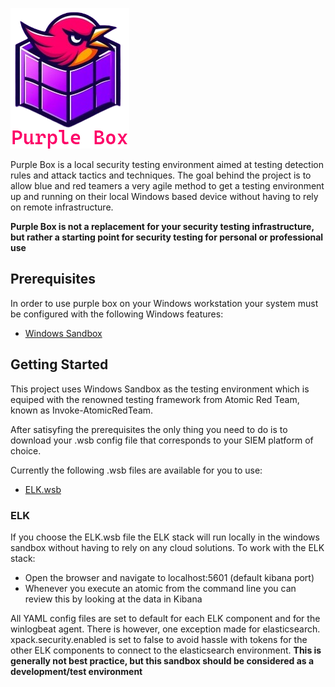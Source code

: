 ![Purplebox](purplebox.png)

Purple Box is a local security testing environment aimed at testing detection rules and attack tactics and techniques. The goal behind the project is to allow blue and red teamers a very agile method to get a testing environment up and running on their local Windows based device without having to rely on remote infrastructure.

**Purple Box is not a replacement for your security testing infrastructure, but rather a starting point for security testing for personal or professional use**

## Prerequisites
In order to use purple box on your Windows workstation your system must be configured with the following Windows features:
- [Windows Sandbox](https://learn.microsoft.com/en-us/windows/security/application-security/application-isolation/windows-sandbox/windows-sandbox-overview#installation)

## Getting Started
This project uses Windows Sandbox as the testing environment which is equiped with the renowned testing framework from Atomic Red Team, known as Invoke-AtomicRedTeam.

After satisyfing the prerequisites the only thing you need to do is to download your .wsb config file that corresponds to your SIEM platform of choice.

Currently the following .wsb files are available for you to use:
- [ELK.wsb](https://github.com/d1ll3x/PurpleBox/blob/main/WSB/ELK.wsb)

### ELK
If you choose the ELK.wsb file the ELK stack will run locally in the windows sandbox without having to rely on any cloud solutions.
To work with the ELK stack:
- Open the browser and navigate to localhost:5601 (default kibana port)
- Whenever you execute an atomic from the command line you can review this by looking at the data in Kibana

All YAML config files are set to default for each ELK component and for the winlogbeat agent. There is however, one exception made for elasticsearch.
xpack.security.enabled is set to false to avoid hassle with tokens for the other ELK components to connect to the elasticsearch environment. **This is generally not best practice, but this sandbox should be considered as a development/test environment**